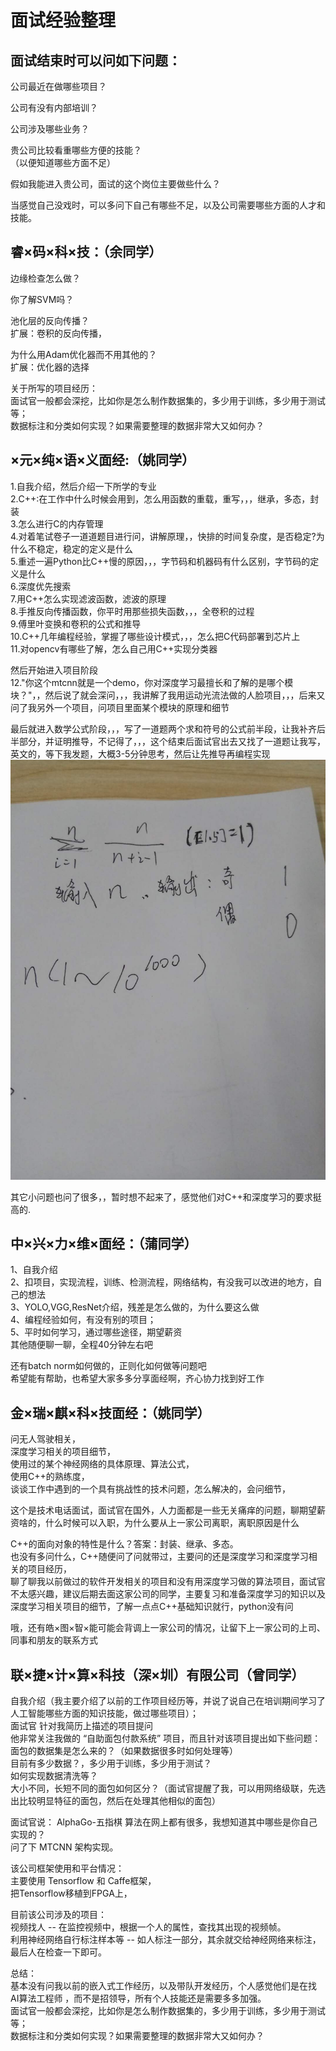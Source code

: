 面试经验整理
======


面试结束时可以问如下问题：
------
公司最近在做哪些项目？

公司有没有内部培训？

公司涉及哪些业务？

贵公司比较看重哪些方便的技能？  
（以便知道哪些方面不足）

假如我能进入贵公司，面试的这个岗位主要做些什么？

当感觉自己没戏时，可以多问下自己有哪些不足，以及公司需要哪些方面的人才和技能。


睿×码×科×技：（余同学）
------
边缘检查怎么做？

你了解SVM吗？

池化层的反向传播？  
扩展：卷积的反向传播，

为什么用Adam优化器而不用其他的？  
扩展：优化器的选择

关于所写的项目经历：  
面试官一般都会深挖，比如你是怎么制作数据集的，多少用于训练，多少用于测试等；  
数据标注和分类如何实现？如果需要整理的数据非常大又如何办？  


×元×纯×语×义面经:（姚同学）
------
1.自我介绍，然后介绍一下所学的专业  
2.C++:在工作中什么时候会用到，怎么用函数的重载，重写，，，继承，多态，封装  
3.怎么进行C的内存管理  
4.对着笔试卷子一道道题目进行问，讲解原理，，快排的时间复杂度，是否稳定?为什么不稳定，稳定的定义是什么  
5.重述一遍Python比C++慢的原因，，，字节码和机器码有什么区别，字节码的定义是什么  
6.深度优先搜索  
7.用C++怎么实现滤波函数，滤波的原理  
8.手推反向传播函数，你平时用那些损失函数，，，全卷积的过程  
9.傅里叶变换和卷积的公式和推导  
10.C++几年编程经验，掌握了哪些设计模式，，，怎么把C代码部署到芯片上  
11.对opencv有哪些了解，怎么自己用C++实现分类器  

然后开始进入项目阶段  
12."你这个mtcnn就是一个demo，你对深度学习最擅长和了解的是哪个模块？"，，然后说了就会深问，，，我讲解了我用运动光流法做的人脸项目，，，后来又问了我另外一个项目，问项目里面某个模块的原理和细节  

最后就进入数学公式阶段，，，写了一道题两个求和符号的公式前半段，让我补齐后半部分，并证明推导，不记得了，，，这个结束后面试官出去又找了一道题让我写，英文的，等下我发题，大概3-5分钟思考，然后让先推导再编程实现
![736045646.jpg](./images/736045646.jpg)

其它小问题也问了很多，，暂时想不起来了，感觉他们对C++和深度学习的要求挺高的.


中×兴×力×维×面经：（蒲同学）
------
1、自我介绍  
2、扣项目，实现流程，训练、检测流程，网络结构，有没我可以改进的地方，自己的想法  
3、YOLO,VGG,ResNet介绍，残差是怎么做的，为什么要这么做  
4、编程经验如何，有没有别的项目；  
5、平时如何学习，通过哪些途径，期望薪资  
其他随便聊一聊，全程40分钟左右吧  

还有batch norm如何做的，正则化如何做等问题吧  
希望能有帮助，也希望大家多多分享面经啊，齐心协力找到好工作  


金×瑞×麒×科×技面经：（姚同学）
------
问无人驾驶相关，  
深度学习相关的项目细节，  
使用过的某个神经网络的具体原理、算法公式，  
使用C++的熟练度，  
谈谈工作中遇到的一个具有挑战性的技术问题，怎么解决的，会问细节，  

这个是技术电话面试，面试官在国外，人力面都是一些无关痛痒的问题，聊期望薪资啥的，什么时候可以入职，为什么要从上一家公司离职，离职原因是什么

C++的面向对象的特性是什么？答案：封装、继承、多态。  
也没有多问什么，C++随便问了问就带过，主要问的还是深度学习和深度学习相关的项目经历，  
聊了聊我以前做过的软件开发相关的项目和没有用深度学习做的算法项目，面试官不太感兴趣，建议后期去面这家公司的同学，主要复习和准备深度学习的知识以及深度学习相关项目的细节，了解一点点C++基础知识就行，python没有问

哦，还有皓×图×智×能可能会背调上一家公司的情况，让留下上一家公司的上司、同事和朋友的联系方式


联×捷×计×算×科技（深×圳）有限公司（曾同学）
------
自我介绍（我主要介绍了以前的工作项目经历等，并说了说自己在培训期间学习了人工智能哪些方面的知识技能，做过哪些项目）；  
面试官 针对我简历上描述的项目提问  
他非常关注我做的 “自助面包付款系统” 项目，而且针对该项目提出如下些问题：  
  面包的数据集是怎么来的？（如果数据很多时如何处理等）  
  目前有多少数据？，多少用于训练，多少用于测试？  
  如何实现数据清洗等？  
  大小不同，长短不同的面包如何区分？（面试官提醒了我，可以用网络级联，先选出比较明显特征的面包，然后在处理其他相似的面包）  
  
面试官说： AlphaGo-五指棋 算法在网上都有很多，我想知道其中哪些是你自己实现的？  
问了下 MTCNN 架构实现。  

该公司框架使用和平台情况：  
主要使用 Tensorflow 和 Caffe框架，  
把Tensorflow移植到FPGA上，  

目前该公司涉及的项目：  
视频找人 -- 在监控视频中，根据一个人的属性，查找其出现的视频帧。  
利用神经网络自行标注样本等 -- 如人标注一部分，其余就交给神经网络来标注，最后人在检查一下即可。  

总结：  
基本没有问我以前的嵌入式工作经历，以及带队开发经历，个人感觉他们是在找 AI算法工程师 ，而不是招领导，所有个人技能还是需要多多加强。  
面试官一般都会深挖，比如你是怎么制作数据集的，多少用于训练，多少用于测试等；  
数据标注和分类如何实现？如果需要整理的数据非常大又如何办？  


